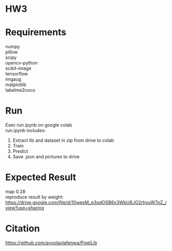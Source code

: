 # HW3

# Requirements
numpy <br>
pillow <br>
scipy <br>
opencv-python <br>
scikit-image <br>
tensorflow <br>
imgaug <br>
matplotlib <br>
labelme2coco <br>

# Run
Exec run.ipynb on google colab <br>
run.ipynb includes: <br>
1. Extract lib and dataset in zip from drive to colab <br>
2. Train <br>
3. Predict <br>
4. Save .json and pictures to drive <br>

# Expected Result 
map 0.28 <br>
reproduce result by weight: https://drive.google.com/file/d/10wesM_p3qdOSB6x3WbU6JO2rhyuW7oZ_/view?usp=sharing


# Citation
https://github.com/ayoolaolafenwa/PixelLib